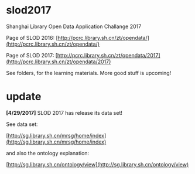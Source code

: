 # slod2017
Shanghai Library Open Data Application Challange 2017

Page of SLOD 2016: [http://pcrc.library.sh.cn/zt/opendata/](http://pcrc.library.sh.cn/zt/opendata/)

Page of SLOD 2017: [http://pcrc.library.sh.cn/zt/opendata/2017](http://pcrc.library.sh.cn/zt/opendata/2017)

See folders, for the learning materials. More good stuff is upcoming! 

# update
**[4/29/2017]** SLOD 2017 has release its data set! 

See data set: 

[http://sg.library.sh.cn/mrsg/home/index](http://sg.library.sh.cn/mrsg/home/index)

and also the ontology explanation:

[http://sg.library.sh.cn/ontology/view](http://sg.library.sh.cn/ontology/view)